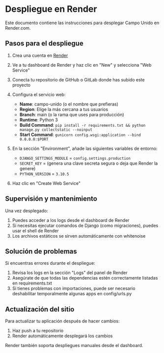 # Despliegue en Render

Este documento contiene las instrucciones para desplegar Campo Unido en Render.com.

## Pasos para el despliegue

1. Crea una cuenta en [Render](https://render.com)

2. Ve a tu dashboard de Render y haz clic en "New" y selecciona "Web Service"

3. Conecta tu repositorio de GitHub o GitLab donde has subido este proyecto

4. Configura el servicio web:
   - **Name**: campo-unido (o el nombre que prefieras)
   - **Region**: Elige la más cercana a tus usuarios
   - **Branch**: main (o la rama que uses para producción)
   - **Runtime**: Python 3
   - **Build Command**: `pip install -r requirements.txt && python manage.py collectstatic --noinput`
   - **Start Command**: `gunicorn config.wsgi:application --bind 0.0.0.0:$PORT`

5. En la sección "Environment", añade las siguientes variables de entorno:
   - `DJANGO_SETTINGS_MODULE` = `config.settings.production`
   - `SECRET_KEY` = (genera una clave secreta segura o deja que Render la genere)
   - `PYTHON_VERSION` = `3.10.5`

6. Haz clic en "Create Web Service"

## Supervisión y mantenimiento

Una vez desplegado:

1. Puedes acceder a los logs desde el dashboard de Render
2. Si necesitas ejecutar comandos de Django (como migraciones), puedes usar el shell de Render
3. Los archivos estáticos se sirven automáticamente con whitenoise

## Solución de problemas

Si encuentras errores durante el despliegue:

1. Revisa los logs en la sección "Logs" del panel de Render
2. Asegúrate de que todas las dependencias estén correctamente listadas en requirements.txt
3. Si tienes problemas con importaciones, puede ser necesario deshabilitar temporalmente algunas apps en config/urls.py

## Actualización del sitio

Para actualizar tu aplicación después de hacer cambios:

1. Haz push a tu repositorio
2. Render automáticamente desplegará los cambios

Render también soporta despliegues manuales desde el dashboard. 